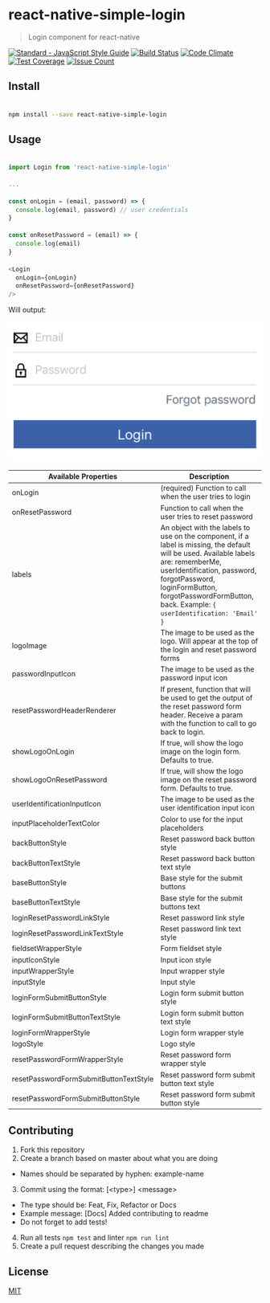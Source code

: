 # react-native-simple-login

> Login component for react-native

[![Standard - JavaScript Style Guide](https://img.shields.io/badge/code%20style-standard-brightgreen.svg)](http://standardjs.com/) [![Build Status](https://travis-ci.org/Vizir/react-native-simple-login.svg?branch=master)](https://travis-ci.org/Vizir/react-native-simple-login)
[![Code Climate](https://codeclimate.com/github/Vizir/react-native-simple-login/badges/gpa.svg)](https://codeclimate.com/github/Vizir/react-native-simple-login)
[![Test Coverage](https://codeclimate.com/github/Vizir/react-native-simple-login/badges/coverage.svg)](https://codeclimate.com/github/Vizir/react-native-simple-login/coverage)
[![Issue Count](https://codeclimate.com/github/Vizir/react-native-simple-login/badges/issue_count.svg)](https://codeclimate.com/github/Vizir/react-native-simple-login)

## Install

```bash

npm install --save react-native-simple-login

```

## Usage

```JavaScript

import Login from 'react-native-simple-login'

...

const onLogin = (email, password) => {
  console.log(email, password) // user credentials
}

const onResetPassword = (email) => {
  console.log(email)
}

<Login
  onLogin={onLogin}
  onResetPassword={onResetPassword}
/>

```

Will output:

![alt text](example.png "Example visual")

| Available Properties | Description |
-----------------------|-----------------
| onLogin                                | (required) Function to call when the user tries to login |
| onResetPassword                        | Function to call when the user tries to reset password |
| labels                                 | An object with the labels to use on the component, if a label is missing, the default will be used. Available labels are: rememberMe, userIdentification, password, forgotPassword, loginFormButton, forgotPasswordFormButton, back. Example: `{ userIdentification: 'Email' }` |
| logoImage                              | The image to be used as the logo. Will appear at the top of the login and reset password forms |
| passwordInputIcon | The image to be used as the password input icon |
| resetPasswordHeaderRenderer            | If present, function that will be used to get the output of the reset password form header. Receive a param with the function to call to go back to login. |
| showLogoOnLogin                        | If true, will show the logo image on the login form. Defaults to true. |
| showLogoOnResetPassword                | If true, will show the logo image on the reset password form. Defaults to true. |
| userIdentificationInputIcon            | The image to be used as the user identification input icon |
| inputPlaceholderTextColor              | Color to use for the input placeholders |
| backButtonStyle                        | Reset password back button style |
| backButtonTextStyle                    | Reset password back button text style |
| baseButtonStyle                        | Base style for the submit buttons |
| baseButtonTextStyle                    | Base style for the submit buttons text |
| loginResetPasswordLinkStyle            | Reset password link style |
| loginResetPasswordLinkTextStyle        | Reset password link text style |
| fieldsetWrapperStyle                   | Form fieldset style |
| inputIconStyle                         | Input icon style |
| inputWrapperStyle                      | Input wrapper style |
| inputStyle                             | Input style |
| loginFormSubmitButtonStyle             | Login form submit button style |
| loginFormSubmitButtonTextStyle         | Login form submit button text style |
| loginFormWrapperStyle                  | Login form wrapper style |
| logoStyle                              | Logo style |
| resetPasswordFormWrapperStyle          | Reset password form wrapper style |
| resetPasswordFormSubmitButtonTextStyle | Reset password form submit button text style |
| resetPasswordFormSubmitButtonStyle     | Reset password form submit button style |

## Contributing

1. Fork this repository
2. Create a branch based on master about what you are doing
  - Names should be separated by hyphen: example-name
3. Commit using the format: \[\<type\>\] \<message\>
  - The type should be: Feat, Fix, Refactor or Docs
  - Example message: \[Docs\] Added contributing to readme
  - Do not forget to add tests!
4. Run all tests `npm test` and linter `npm run lint`
5. Create a pull request describing the changes you made

## License

[MIT](https://opensource.org/licenses/MIT)

